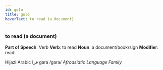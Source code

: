```yaml
---
id: golo
title: golo
hoverText: to read (a document)
---
```


### to read (a document)

**Part of Speech**: Verb
**Verb**: to read
**Noun**: a document/book/sign
**Modifier**: read

Hijazi Arabic قرا gara /ɡara/
*Afroasiatic Language Family*